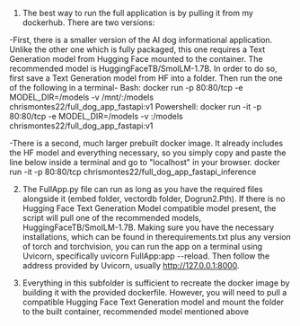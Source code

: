 1. The best way to run the full application is by pulling it from my dockerhub. There are two versions:

-First, there is a smaller version of the AI dog informational application. Unlike the other one which is fully packaged, this one requires a Text Generation model from Hugging Face mounted to the container. The recommended model is HuggingFaceTB/SmolLM-1.7B. In order to do so, first save a Text Generation model from HF into a folder. Then run the one of the following in a terminal-
    Bash: docker run -p 80:80/tcp -e MODEL_DIR=/models -v /mnt/<path to your HF model folder>:/models chrismontes22/full_dog_app_fastapi:v1
    Powershell: docker run -it -p 80:80/tcp -e MODEL_DIR=/models -v <path to your HF model folder>:/models chrismontes22/full_dog_app_fastapi:v1

-There is a second, much larger prebuilt docker image. It already includes the HF model and everything necessary, so you simply copy and paste the line below inside a terminal and go to "localhost" in your browser.
    docker run -it -p 80:80/tcp chrismontes22/full_dog_app_fastapi_inference


2. The FullApp.py file can run as long as you have the required files alongside it (embed folder, vectordb folder, Dogrun2.Pth). If there is no Hugging Face Text Generation Model compatible model present, the script will pull one of the recommended models, HuggingFaceTB/SmolLM-1.7B. Making sure you have the necessary installations, which can be found in therequirements.txt plus any version of torch and torchvision, you can run the app on a terminal using Uvicorn, specifically uvicorn FullApp:app --reload. Then follow the address provided by Uvicorn, usually http://127.0.0.1:8000.

3. Everything in this subfolder is sufficient to recreate the docker image by building it with the provided dockerfile. However, you will need to pull a compatible Hugging Face Text Generation model and mount the folder to the built container, recommended model mentioned above